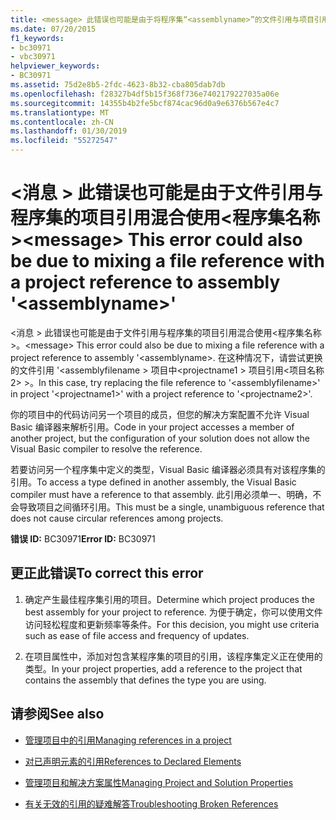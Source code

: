 ```yaml
---
title: <message> 此错误也可能是由于将程序集“<assemblyname>”的文件引用与项目引用混合使用所造成的
ms.date: 07/20/2015
f1_keywords:
- bc30971
- vbc30971
helpviewer_keywords:
- BC30971
ms.assetid: 75d2e8b5-2fdc-4623-8b32-cba805dab7db
ms.openlocfilehash: f28327b4df5b15f368f736e7402179227035a06e
ms.sourcegitcommit: 14355b4b2fe5bcf874cac96d0a9e6376b567e4c7
ms.translationtype: MT
ms.contentlocale: zh-CN
ms.lasthandoff: 01/30/2019
ms.locfileid: "55272547"
---
```

# <a name="message-this-error-could-also-be-due-to-mixing-a-file-reference-with-a-project-reference-to-assembly-assemblyname"></a><span data-ttu-id="4ee3a-102">\<消息 > 此错误也可能是由于文件引用与程序集的项目引用混合使用\<程序集名称 ></span><span class="sxs-lookup"><span data-stu-id="4ee3a-102">\<message> This error could also be due to mixing a file reference with a project reference to assembly '\<assemblyname>'</span></span>
<span data-ttu-id="4ee3a-103">\<消息 > 此错误也可能是由于文件引用与程序集的项目引用混合使用\<程序集名称 >。</span><span class="sxs-lookup"><span data-stu-id="4ee3a-103">\<message> This error could also be due to mixing a file reference with a project reference to assembly '\<assemblyname>.</span></span> <span data-ttu-id="4ee3a-104">在这种情况下，请尝试更换的文件引用 '\<assemblyfilename > 项目中\<projectname1 > 项目引用\<项目名称 2> >。</span><span class="sxs-lookup"><span data-stu-id="4ee3a-104">In this case, try replacing the file reference to '\<assemblyfilename>' in project '\<projectname1>' with a project reference to '\<projectname2>'.</span></span>  
  
 <span data-ttu-id="4ee3a-105">你的项目中的代码访问另一个项目的成员，但您的解决方案配置不允许 Visual Basic 编译器来解析引用。</span><span class="sxs-lookup"><span data-stu-id="4ee3a-105">Code in your project accesses a member of another project, but the configuration of your solution does not allow the Visual Basic compiler to resolve the reference.</span></span>  
  
 <span data-ttu-id="4ee3a-106">若要访问另一个程序集中定义的类型，Visual Basic 编译器必须具有对该程序集的引用。</span><span class="sxs-lookup"><span data-stu-id="4ee3a-106">To access a type defined in another assembly, the Visual Basic compiler must have a reference to that assembly.</span></span> <span data-ttu-id="4ee3a-107">此引用必须单一、明确，不会导致项目之间循环引用。</span><span class="sxs-lookup"><span data-stu-id="4ee3a-107">This must be a single, unambiguous reference that does not cause circular references among projects.</span></span>  
  
 <span data-ttu-id="4ee3a-108">**错误 ID:** BC30971</span><span class="sxs-lookup"><span data-stu-id="4ee3a-108">**Error ID:** BC30971</span></span>  
  
## <a name="to-correct-this-error"></a><span data-ttu-id="4ee3a-109">更正此错误</span><span class="sxs-lookup"><span data-stu-id="4ee3a-109">To correct this error</span></span>  
  
1.  <span data-ttu-id="4ee3a-110">确定产生最佳程序集引用的项目。</span><span class="sxs-lookup"><span data-stu-id="4ee3a-110">Determine which project produces the best assembly for your project to reference.</span></span> <span data-ttu-id="4ee3a-111">为便于确定，你可以使用文件访问轻松程度和更新频率等条件。</span><span class="sxs-lookup"><span data-stu-id="4ee3a-111">For this decision, you might use criteria such as ease of file access and frequency of updates.</span></span>  
  
2.  <span data-ttu-id="4ee3a-112">在项目属性中，添加对包含某程序集的项目的引用，该程序集定义正在使用的类型。</span><span class="sxs-lookup"><span data-stu-id="4ee3a-112">In your project properties, add a reference to the project that contains the assembly that defines the type you are using.</span></span>  
  
## <a name="see-also"></a><span data-ttu-id="4ee3a-113">请参阅</span><span class="sxs-lookup"><span data-stu-id="4ee3a-113">See also</span></span>
- [<span data-ttu-id="4ee3a-114">管理项目中的引用</span><span class="sxs-lookup"><span data-stu-id="4ee3a-114">Managing references in a project</span></span>](/visualstudio/ide/managing-references-in-a-project)
- [<span data-ttu-id="4ee3a-115">对已声明元素的引用</span><span class="sxs-lookup"><span data-stu-id="4ee3a-115">References to Declared Elements</span></span>](../../../visual-basic/programming-guide/language-features/declared-elements/references-to-declared-elements.md)

- [<span data-ttu-id="4ee3a-116">管理项目和解决方案属性</span><span class="sxs-lookup"><span data-stu-id="4ee3a-116">Managing Project and Solution Properties</span></span>](/visualstudio/ide/managing-project-and-solution-properties)
- [<span data-ttu-id="4ee3a-117">有关无效的引用的疑难解答</span><span class="sxs-lookup"><span data-stu-id="4ee3a-117">Troubleshooting Broken References</span></span>](/visualstudio/ide/troubleshooting-broken-references)

